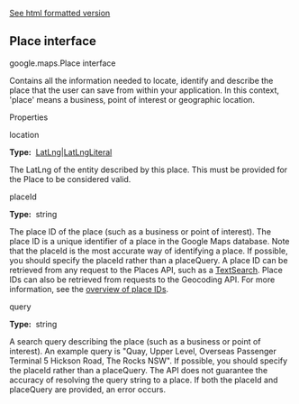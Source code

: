 [See html formatted version](https://huasofoundries.github.io/google-maps-documentation/Place.html)


Place interface
---------------

google.maps.Place interface

Contains all the information needed to locate, identify and describe the place that the user can save from within your application. In this context, 'place' means a business, point of interest or geographic location.

Properties

location

**Type:**  [LatLng](https://github.com/amenadiel/google-maps-documentation/blob/master/docs/LatLng.md)|[LatLngLiteral](https://github.com/amenadiel/google-maps-documentation/blob/master/docs/LatLngLiteral.md)

The LatLng of the entity described by this place. This must be provided for the Place to be considered valid.

placeId

**Type:**  string

The place ID of the place (such as a business or point of interest). The place ID is a unique identifier of a place in the Google Maps database. Note that the placeId is the most accurate way of identifying a place. If possible, you should specify the placeId rather than a placeQuery. A place ID can be retrieved from any request to the Places API, such as a [TextSearch](https://developers.google.com/places/webservice/search). Place IDs can also be retrieved from requests to the Geocoding API. For more information, see the [overview of place IDs](https://developers.google.com/places/place-id).

query

**Type:**  string

A search query describing the place (such as a business or point of interest). An example query is "Quay, Upper Level, Overseas Passenger Terminal 5 Hickson Road, The Rocks NSW". If possible, you should specify the placeId rather than a placeQuery. The API does not guarantee the accuracy of resolving the query string to a place. If both the placeId and placeQuery are provided, an error occurs.